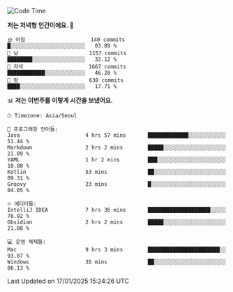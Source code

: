   <!--START_SECTION:waka-->
![Code Time](http://img.shields.io/badge/Code%20Time-470%20hrs%2020%20mins-blue)

**저는 저녁형 인간이에요. 🦉** 

```text
🌞 아침                     140 commits         █░░░░░░░░░░░░░░░░░░░░░░░░   03.89 % 
🌆 낮　                     1157 commits        ████████░░░░░░░░░░░░░░░░░   32.12 % 
🌃 저녁                     1667 commits        ████████████░░░░░░░░░░░░░   46.28 % 
🌙 밤　                     638 commits         ████░░░░░░░░░░░░░░░░░░░░░   17.71 % 
```


📊 **저는 이번주를 이렇게 시간을 보냈어요.** 

```text
🕑︎ Timezone: Asia/Seoul

💬 프로그래밍 언어들: 
Java                     4 hrs 57 mins       █████████████░░░░░░░░░░░░   51.44 % 
Markdown                 2 hrs 2 mins        █████░░░░░░░░░░░░░░░░░░░░   21.09 % 
YAML                     1 hr 2 mins         ███░░░░░░░░░░░░░░░░░░░░░░   10.80 % 
Kotlin                   53 mins             ██░░░░░░░░░░░░░░░░░░░░░░░   09.31 % 
Groovy                   23 mins             █░░░░░░░░░░░░░░░░░░░░░░░░   04.05 % 

🔥 에디터들: 
IntelliJ IDEA            7 hrs 36 mins       ████████████████████░░░░░   78.92 % 
Obsidian                 2 hrs 2 mins        █████░░░░░░░░░░░░░░░░░░░░   21.08 % 

💻 운영 체제들: 
Mac                      9 hrs 3 mins        ███████████████████████░░   93.87 % 
Windows                  35 mins             ██░░░░░░░░░░░░░░░░░░░░░░░   06.13 % 
```


 Last Updated on 17/01/2025 15:24:26 UTC
<!--END_SECTION:waka-->
